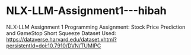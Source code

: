 # NLX-LLM-Assignment1---hibah
NLX-LLM Assignment 1 Programming Assignment: Stock Price Prediction and GameStop Short Squeeze
Dataset Used: https://dataverse.harvard.edu/dataset.xhtml?persistentId=doi:10.7910/DVN/TUMIPC
